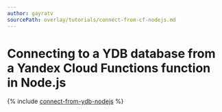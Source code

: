 ```yaml
---
author: gayratv
sourcePath: overlay/tutorials/connect-from-cf-nodejs.md
---
```


# Connecting to a YDB database from a Yandex Cloud Functions function in Node.js

{% include [connect-from-ydb-nodejs](../../_tutorials/connect-from-cf-nodejs.md) %}